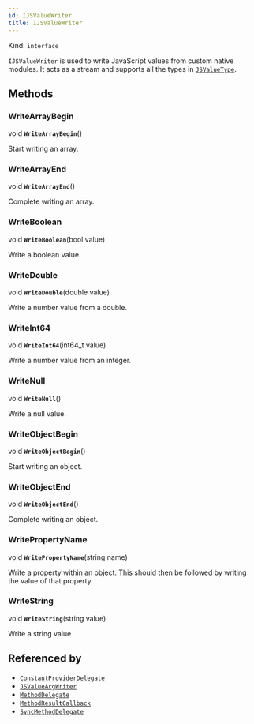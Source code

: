 ```yaml
---
id: IJSValueWriter
title: IJSValueWriter
---
```


Kind: `interface`



`IJSValueWriter` is used to write JavaScript values from custom native modules.  It acts as a stream and supports all the types in [`JSValueType`](JSValueType).



## Methods
### WriteArrayBegin
void **`WriteArrayBegin`**()

Start writing an array.



### WriteArrayEnd
void **`WriteArrayEnd`**()

Complete writing an array.



### WriteBoolean
void **`WriteBoolean`**(bool value)

Write a boolean value.



### WriteDouble
void **`WriteDouble`**(double value)

Write a number value from a double.



### WriteInt64
void **`WriteInt64`**(int64_t value)

Write a number value from an integer.



### WriteNull
void **`WriteNull`**()

Write a null value.



### WriteObjectBegin
void **`WriteObjectBegin`**()

Start writing an object.



### WriteObjectEnd
void **`WriteObjectEnd`**()

Complete writing an object.



### WritePropertyName
void **`WritePropertyName`**(string name)

Write a property within an object.  This should then be followed by writing the value of that property.



### WriteString
void **`WriteString`**(string value)

Write a string value






## Referenced by
- [`ConstantProviderDelegate`](ConstantProviderDelegate)
- [`JSValueArgWriter`](JSValueArgWriter)
- [`MethodDelegate`](MethodDelegate)
- [`MethodResultCallback`](MethodResultCallback)
- [`SyncMethodDelegate`](SyncMethodDelegate)
